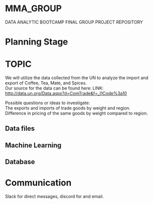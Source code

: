 # MMA_GROUP

DATA ANALYTIC BOOTCAMP FINAL GROUP PROJECT REPOSITORY    

# Planning Stage

# TOPIC   
We will utilize the data collected from the UN to analyze the import and export of Coffee, Tea, Mate, and Spices.   
Our source for the data can be found here: LINK: http://data.un.org/Data.aspx?d=ComTrade&f=_l1Code%3a10   


Possible questions or ideas to investigate:   
The exports and imports of trade goods by weight and region.   
Difference in pricing of the same goods by weight compared to region.   


## Data files
   
## Machine Learning   
   
## Database   
   


# Communication
Slack for direct messages, discord for and email.   
   
# 
